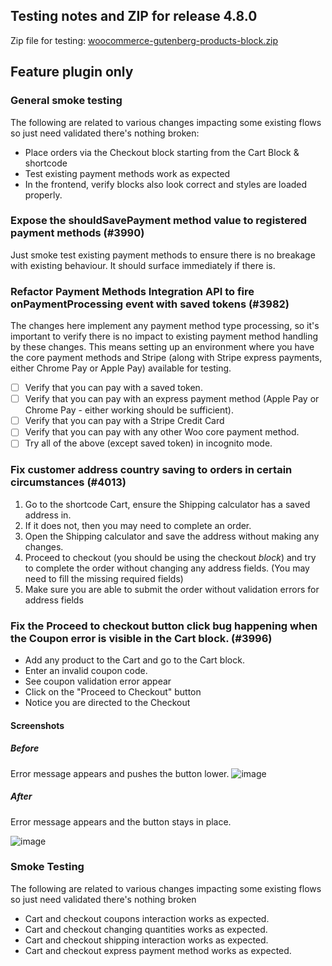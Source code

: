 ## Testing notes and ZIP for release 4.8.0

Zip file for testing: [woocommerce-gutenberg-products-block.zip](https://github.com/woocommerce/woocommerce-gutenberg-products-block/files/6236544/woocommerce-gutenberg-products-block.zip)

## Feature plugin only

### General smoke testing

The following are related to various changes impacting some existing flows so just need validated there's nothing broken:

-   Place orders via the Checkout block starting from the Cart Block & shortcode
-   Test existing payment methods work as expected
-   In the frontend, verify blocks also look correct and styles are loaded properly.

### Expose the shouldSavePayment method value to registered payment methods (#3990)

Just smoke test existing payment methods to ensure there is no breakage with existing behaviour. It should surface immediately if there is.

### Refactor Payment Methods Integration API to fire onPaymentProcessing event with saved tokens (#3982)

The changes here implement any payment method type processing, so it's important to verify there is no impact to existing payment method handling by these changes. This means setting up an environment where you have the core payment methods and Stripe (along with Stripe express payments, either Chrome Pay or Apple Pay) available for testing.

-   [ ] Verify that you can pay with a saved token.
-   [ ] Verify that you can pay with an express payment method (Apple Pay or Chrome Pay - either working should be sufficient).
-   [ ] Verify that you can pay with a Stripe Credit Card
-   [ ] Verify that you can pay with any other Woo core payment method.
-   [ ] Try all of the above (except saved token) in incognito mode.

### Fix customer address country saving to orders in certain circumstances (#4013)

1. Go to the shortcode Cart, ensure the Shipping calculator has a saved address in.
2. If it does not, then you may need to complete an order.
3. Open the Shipping calculator and save the address without making any changes.
4. Proceed to checkout (you should be using the checkout _block_) and try to complete the order without changing any address fields. (You may need to fill the missing required fields)
5. Make sure you are able to submit the order without validation errors for address fields

### Fix the Proceed to checkout button click bug happening when the Coupon error is visible in the Cart block. (#3996)

-   Add any product to the Cart and go to the Cart block.
-   Enter an invalid coupon code.
-   See coupon validation error appear
-   Click on the "Proceed to Checkout" button
-   Notice you are directed to the Checkout

#### Screenshots

##### Before

Error message appears and pushes the button lower.
![image](https://user-images.githubusercontent.com/1628454/111351324-f9cc9b00-867a-11eb-9f15-4aeaef69f588.png)

##### After

Error message appears and the button stays in place.

![image](https://user-images.githubusercontent.com/1628454/112339988-0cb52000-8cb8-11eb-842c-e7e6825572e9.png)

### Smoke Testing

The following are related to various changes impacting some existing flows so just need validated there's nothing broken

-   Cart and checkout coupons interaction works as expected.
-   Cart and checkout changing quantities works as expected.
-   Cart and checkout shipping interaction works as expected.
-   Cart and checkout express payment method works as expected.
